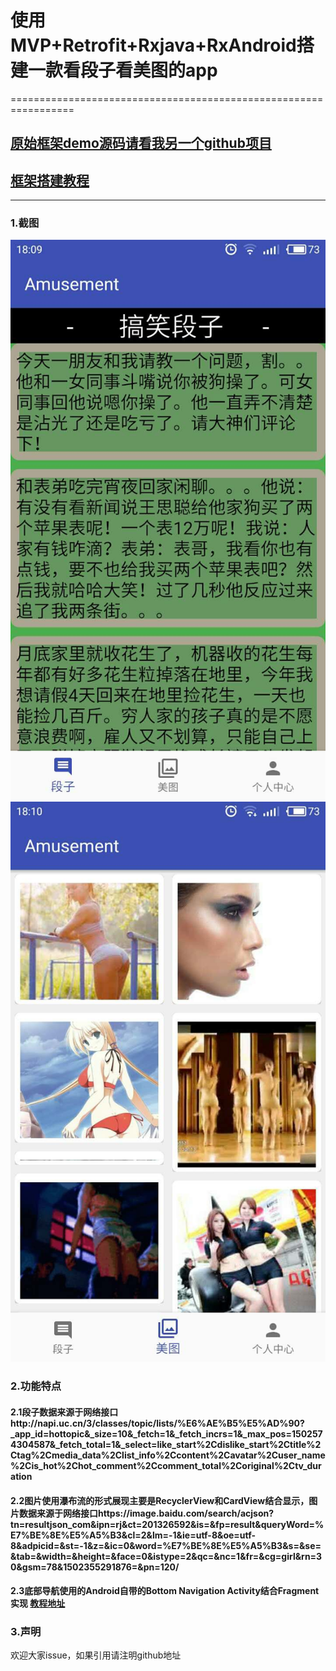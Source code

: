 #   使用MVP+Retrofit+Rxjava+RxAndroid搭建一款看段子看美图的app
=================================================================
##  [原始框架demo源码请看我另一个github项目](https://github.com/yangyuscript/MVP.Retrofit.Rxjava.git)
##  [框架搭建教程](http://blog.csdn.net/yangyuscript/article/details/76878538)
---------
### 1.截图
![](https://github.com/yangyuscript/Amusement/raw/master/app/screenshot/b1.jpg)
![](https://github.com/yangyuscript/Amusement/raw/master/app/screenshot/b2.jpg)

### 2.功能特点
####    2.1段子数据来源于网络接口http://napi.uc.cn/3/classes/topic/lists/%E6%AE%B5%E5%AD%90?_app_id=hottopic&_size=10&_fetch=1&_fetch_incrs=1&_max_pos=1502574304587&_fetch_total=1&_select=like_start%2Cdislike_start%2Ctitle%2Ctag%2Cmedia_data%2Clist_info%2Ccontent%2Cavatar%2Cuser_name%2Cis_hot%2Chot_comment%2Ccomment_total%2Coriginal%2Ctv_duration
####    2.2图片使用瀑布流的形式展现主要是RecyclerView和CardView结合显示，图片数据来源于网络接口https://image.baidu.com/search/acjson?tn=resultjson_com&ipn=rj&ct=201326592&is=&fp=result&queryWord=%E7%BE%8E%E5%A5%B3&cl=2&lm=-1&ie=utf-8&oe=utf-8&adpicid=&st=-1&z=&ic=0&word=%E7%BE%8E%E5%A5%B3&s=&se=&tab=&width=&height=&face=0&istype=2&qc=&nc=1&fr=&cg=girl&rn=30&gsm=78&1502355291876=&pn=120/<br>
####    2.3底部导航使用的Android自带的Bottom Navigation Activity结合Fragment实现 [教程地址](http://blog.csdn.net/yangyuscript/article/details/76606116)

### 3.声明
欢迎大家issue，如果引用请注明github地址